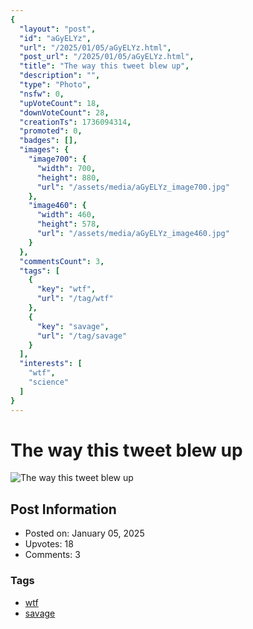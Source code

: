 ```yaml
---
{
  "layout": "post",
  "id": "aGyELYz",
  "url": "/2025/01/05/aGyELYz.html",
  "post_url": "/2025/01/05/aGyELYz.html",
  "title": "The way this tweet blew up",
  "description": "",
  "type": "Photo",
  "nsfw": 0,
  "upVoteCount": 18,
  "downVoteCount": 28,
  "creationTs": 1736094314,
  "promoted": 0,
  "badges": [],
  "images": {
    "image700": {
      "width": 700,
      "height": 880,
      "url": "/assets/media/aGyELYz_image700.jpg"
    },
    "image460": {
      "width": 460,
      "height": 578,
      "url": "/assets/media/aGyELYz_image460.jpg"
    }
  },
  "commentsCount": 3,
  "tags": [
    {
      "key": "wtf",
      "url": "/tag/wtf"
    },
    {
      "key": "savage",
      "url": "/tag/savage"
    }
  ],
  "interests": [
    "wtf",
    "science"
  ]
}
---
```


# The way this tweet blew up

![The way this tweet blew up](/assets/media/aGyELYz_image700.jpg)

## Post Information

- Posted on: January 05, 2025
- Upvotes: 18
- Comments: 3

### Tags

- [wtf](/tag/wtf)
- [savage](/tag/savage)

